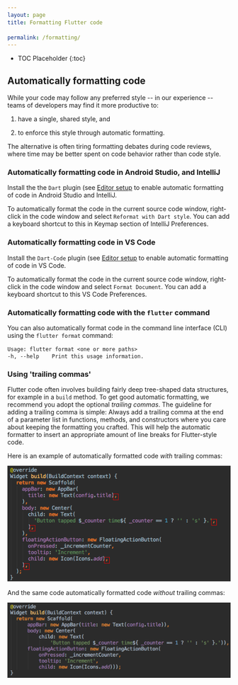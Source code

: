 ```yaml
---
layout: page
title: Formatting Flutter code

permalink: /formatting/
---
```


* TOC Placeholder
{:toc}

## Automatically formatting code

While your code may follow any preferred style -- in our experience -- teams of
developers may find it more productive to:

1. have a single, shared style, and

1. to enforce this style through automatic formatting.

The alternative is often tiring formatting debates during code reviews, where
time may be better spent on code behavior rather than code style.

### Automatically formatting code in Android Studio, and IntelliJ

Install the the `Dart` plugin (see [Editor setup](/get-started/editor-configuration/)
to enable automatic formatting of code in Android Studio and IntelliJ.

To automatically format the code in the current source code window, right-click
in the code window and select `Reformat with Dart style`. You can add a keyboard
shortcut to this in Keymap section of IntelliJ Preferences.

### Automatically formatting code in VS Code

Install the `Dart-Code` plugin (see [Editor setup](/get-started/editor-configuration/)
to enable automatic formatting of code in VS Code.

To automatically format the code in the current source code window, right-click
in the code window and select `Format Document`. You can add a keyboard
shortcut to this VS Code Preferences.

### Automatically formatting code with the `flutter` command

You can also automatically format code in the command line interface (CLI) using
the `flutter format` command:

```
Usage: flutter format <one or more paths>
-h, --help    Print this usage information.
```

### Using 'trailing commas'

Flutter code often involves building fairly deep tree-shaped data structures,
for example in a `build` method. To get good automatic formatting, we recommend
you adopt the optional *trailing commas*. The guideline for adding a trailing
comma is simple: Always add a trailing comma at the end of a parameter list in
functions, methods, and constructors where you care about keeping the formatting
you crafted. This will help the automatic formatter to insert an appropriate
amount of line breaks for Flutter-style code.

Here is an example of automatically formatted code *with* trailing commas:

![Automatically formatted code with trailing commas](/images/intellij/trailing-comma-with.png)

And the same code automatically formatted code *without* trailing commas:

![Automatically formatted code without trailing commas](/images/intellij/trailing-comma-without.png)
